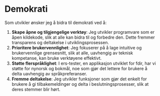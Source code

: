 # Demokrati

Som utvikler ønsker jeg å bidra til demokrati ved å:

1. **Skape åpne og tilgjengelige verktøy**: Jeg utvikler programvare som er åpen kildekode, slik at alle kan bidra til og forbedre den. Dette fremmer transparens og deltakelse i utviklingsprosessen.
2. **Prioritere brukervennlighet**: Jeg fokuserer på å lage intuitive og brukervennlige grensesnitt, slik at alle, uavhengig av teknisk kompetanse, kan bruke verktøyene effektivt.
3. **Støtte flerspråklighet**: I ers-tester, en applikasjon utviklet for fdir, har vi støtte for nynorsk og bokmål, noe som gjør det lettere for brukere å delta uavhengig av språkpreferanser.
4. **Fremme deltakelse**: Jeg utvikler funksjoner som gjør det enkelt for brukere å gi tilbakemeldinger og delta i beslutningsprosesser, slik at deres stemmer blir hørt.
